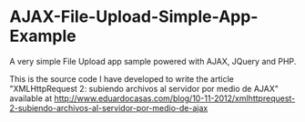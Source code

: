 AJAX-File-Upload-Simple-App-Example
===================================

A very simple File Upload app sample powered with AJAX, JQuery and PHP.

This is the source code I have developed to write the article "XMLHttpRequest 2: subiendo archivos al servidor por medio de AJAX" available at http://www.eduardocasas.com/blog/10-11-2012/xmlhttprequest-2-subiendo-archivos-al-servidor-por-medio-de-ajax